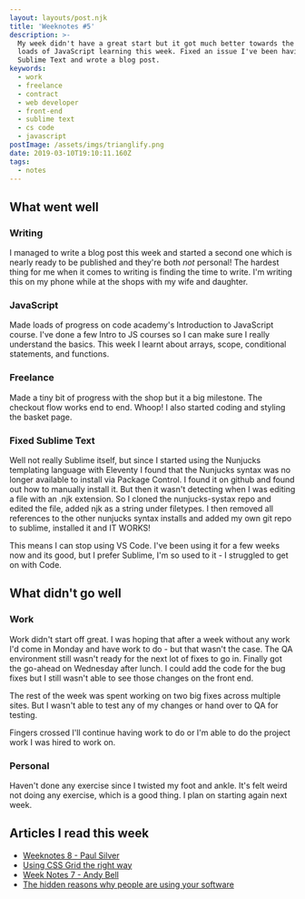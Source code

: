 ```yaml
---
layout: layouts/post.njk
title: 'Weeknotes #5'
description: >-
  My week didn't have a great start but it got much better towards the end. Did
  loads of JavaScript learning this week. Fixed an issue I've been having with
  Sublime Text and wrote a blog post.
keywords:
  - work
  - freelance
  - contract
  - web developer
  - front-end
  - sublime text
  - cs code
  - javascript
postImage: /assets/imgs/trianglify.png
date: 2019-03-10T19:10:11.160Z
tags:
  - notes
---
```

## What went well

### Writing
I managed to write a blog post this week and started a second one which is nearly ready to be published and they're both _not_ personal! The hardest thing for me when it comes to writing is finding the time to write. I'm writing this on my phone while at the shops with my wife and daughter. 

### JavaScript
Made loads of progress on code academy's  Introduction to JavaScript course. I've done a few Intro to JS courses so I can make sure I really understand the basics. This week I learnt about arrays, scope, conditional statements,  and functions.

### Freelance
Made a tiny bit of progress with the shop but it a big milestone. The checkout flow works end to end. Whoop! I also started coding and styling the basket page. 

### Fixed Sublime Text
Well not really Sublime itself, but since I started using the Nunjucks templating language with Eleventy I found that the Nunjucks syntax was no longer available to install via Package Control. I found it on github and found out how to manually install it. But then it wasn't detecting when I was editing a file with an .njk extension. So I cloned the nunjucks-systax repo and edited the file, added njk as a string under filetypes. I then removed all references to the other nunjucks syntax installs and added my own git repo to sublime, installed it and IT WORKS! 

This means I can stop using VS Code. I've been using it for a few weeks now and its good, but I prefer Sublime, I'm so used to it - I struggled to get on with Code.


## What didn't go well

### Work
Work didn't start off great. I was hoping that after a week without any work I'd come in Monday and have work to do - but that wasn't the case. The QA environment still wasn't ready for the next lot of fixes to go in. Finally got the go-ahead on Wednesday after lunch. I could add the code for the bug fixes but I still wasn't able to see those changes on the front end. 

The rest of the week was spent working on two big fixes across multiple sites. But I wasn't able to test any of my changes or hand over to QA for testing.

Fingers crossed I'll continue having work to do or I'm able to do the project work I was hired to work on. 

### Personal
Haven't done any exercise since I twisted my foot and ankle. It's felt weird not doing any exercise, which is a good thing. I plan on starting again next week.

## Articles I read this week
- [Weeknotes 8 - Paul Silver](https://www.paulsilver.co.uk/blog/2019/03/weeknotes-8/ "Weeknotes 8 - Paul Silver")
- [Using CSS Grid the right way](https://vgpena.github.io/using-css-grid-the-right-way/ "Using CSS Grid the right way")
- [Week Notes 7 - Andy Bell](https://andy-bell.design/wrote/week-notes-7/ "Week Notes 7 - Andy Bell")
- [The hidden reasons why people are using your software](https://justinjackson.ca/hidden "The hidden reasons why people are using your software")
